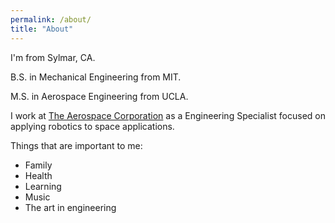```yaml
---
permalink: /about/
title: "About"
---
```


I'm from Sylmar, CA.

B.S. in Mechanical Engineering from MIT.

M.S. in Aerospace Engineering from UCLA.

I work at [The Aerospace Corporation](https://aerospace.org/) as a Engineering Specialist focused on applying robotics to space applications.

Things that are important to me:
- Family
- Health
- Learning
- Music
- The art in engineering